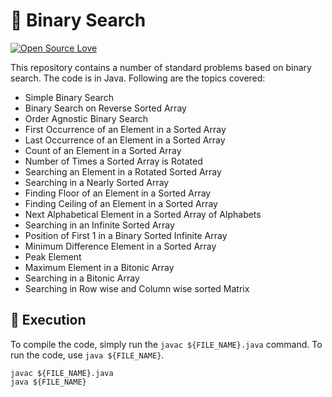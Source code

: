 # 🔎 Binary Search

[![Open Source Love](https://badges.frapsoft.com/os/v1/open-source.svg?v=103)](https://github.com/ellerbrock/open-source-badges/)

This repository contains a number of standard problems based on binary search. The code is in Java.
Following are the topics covered:
- Simple Binary Search
- Binary Search on Reverse Sorted Array
- Order Agnostic Binary Search
- First Occurrence of an Element in a Sorted Array
- Last Occurrence of an Element in a Sorted Array
- Count of an Element in a Sorted Array
- Number of Times a Sorted Array is Rotated
- Searching an Element in a Rotated Sorted Array
- Searching in a Nearly Sorted Array
- Finding Floor of an Element in a Sorted Array
- Finding Ceiling of an Element in a Sorted Array
- Next Alphabetical Element in a Sorted Array of Alphabets
- Searching in an Infinite Sorted Array
- Position of First 1 in a Binary Sorted Infinite Array
- Minimum Difference Element in a Sorted Array
- Peak Element
- Maximum Element in a Bitonic Array
- Searching in a Bitonic Array
- Searching in Row wise and Column wise sorted Matrix

## 🚀 Execution 

To compile the code, simply run the ```javac ${FILE_NAME}.java``` command. To run the code, use ```java ${FILE_NAME}```.

```
javac ${FILE_NAME}.java
java ${FILE_NAME}
```
